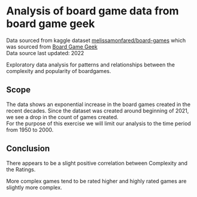 # Analysis of board game data from board game geek
Data sourced from kaggle dataset [melissamonfared/board-games][data_source] which was sourced from [Board Game Geek][bgg_website]  
Data source last updated: 2022

Exploratory data analysis for patterns and relationships between the complexity and popularity of boardgames.

[bgg_website]: https://boardgamegeek.com
[data_source]: https://www.kaggle.com/datasets/melissamonfared/board-games/data

## Scope
The data shows an exponential increase in the board games created in the recent decades. Since the dataset was created around beginning of 2021, we see a drop in the count of games created.   
For the purpose of this exercise we will limit our analysis to the time period from 1950 to 2000.

## Conclusion
There appears to be a slight positive correlation between Complexity and the Ratings. 

More complex games tend to be rated higher and highly rated games are slightly more complex.
